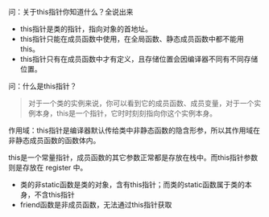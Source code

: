 问：关于this指针你知道什么？全说出来
- this指针是类的指针，指向对象的首地址。
- this指针只能在成员函数中使用，在全局函数、静态成员函数中都不能用this。
- this指针只有在成员函数中才有定义，且存储位置会因编译器不同有不同存储位置。

问：什么是this指针？
>对于一个类的实例来说，你可以看到它的成员函数、成员变量，对于一个实例本身，this是一个指针，它时时刻刻指向你这个实例本身。

作用域：this指针是编译器默认传给类中非静态函数的隐含形参，所以其作用域在非静态成员函数的函数体内。

this是一个常量指针，成员函数的其它参数正常都是存放在栈中。而this指针参数则是存放在 register 中。
- 类的非static函数是类的对象，含有this指针；而类的static函数属于类的本身，不含this指针
- friend函数是非成员函数，无法通过this指针获取